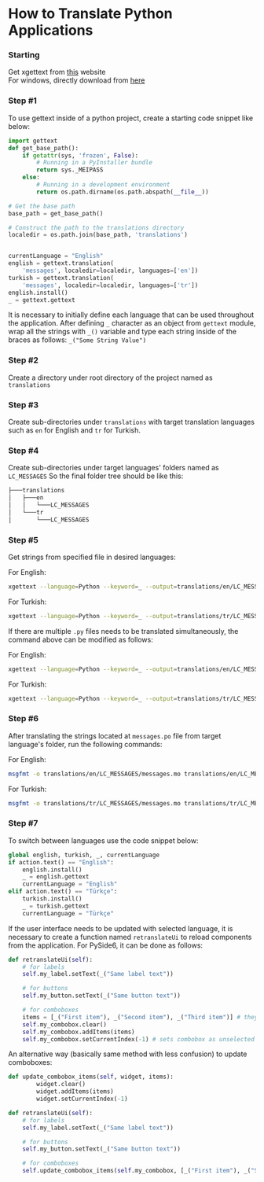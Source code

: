 # How to Translate Python Applications
### Starting 
Get xgettext from [this](https://www.gnu.org/software/gettext/) website<br>
For windows, directly download from [here](https://mlocati.github.io/articles/gettext-iconv-windows.html)

### Step #1
To use gettext inside of a python project, create a starting code snippet like below:
```Python
import gettext
def get_base_path():
    if getattr(sys, 'frozen', False):
        # Running in a PyInstaller bundle
        return sys._MEIPASS
    else:
        # Running in a development environment
        return os.path.dirname(os.path.abspath(__file__))

# Get the base path
base_path = get_base_path()

# Construct the path to the translations directory
localedir = os.path.join(base_path, 'translations')


currentLanguage = "English"
english = gettext.translation(
    'messages', localedir=localedir, languages=['en'])
turkish = gettext.translation(
    'messages', localedir=localedir, languages=['tr'])
english.install()
_ = gettext.gettext
```
It is necessary to initially define each language that can be used throughout the application.
After defining ```_``` character as an object from ```gettext``` module, wrap all the strings with ```_()``` variable and type each string inside of the braces as follows: 
```_("Some String Value")```
### Step #2
Create a directory under root directory of the project named as ```translations```
### Step #3
Create sub-directories under ```translations``` with target translation languages such as ```en``` for English and ```tr``` for Turkish.
### Step #4
Create sub-directories under target languages' folders named as ```LC_MESSAGES```
So the final folder tree should be like this:
```bash
├───translations
│   ├───en
│   │   └───LC_MESSAGES
│   └───tr
│       └───LC_MESSAGES
```
### Step #5
Get strings from specified file in desired languages:

For English:
```bash
xgettext --language=Python --keyword=_ --output=translations/en/LC_MESSAGES/messages.po <Your-File-Name>.py
```

For Turkish:
```bash
xgettext --language=Python --keyword=_ --output=translations/tr/LC_MESSAGES/messages.po <Your-File-Name>.py
```

If there are multiple ```.py``` files needs to be translated simultaneously, the command above can be modified as follows:

For English:
```bash
xgettext --language=Python --keyword=_ --output=translations/en/LC_MESSAGES/messages.po <file_1>.py <file_2>.py
```

For Turkish:
```bash
xgettext --language=Python --keyword=_ --output=translations/tr/LC_MESSAGES/messages.po <file_1>.py <file_2>.py
```

### Step #6
After translating the strings located at ```messages.po``` file from target language's folder, run the following commands:

For English:
```bash
msgfmt -o translations/en/LC_MESSAGES/messages.mo translations/en/LC_MESSAGES/messages.po
```

For Turkish:
```bash
msgfmt -o translations/tr/LC_MESSAGES/messages.mo translations/tr/LC_MESSAGES/messages.po
```

### Step #7
To switch between languages use the code snippet below:
```python
global english, turkish, _, currentLanguage
if action.text() == "English":
    english.install()
    _ = english.gettext
    currentLanguage = "English"
elif action.text() == "Türkçe":
    turkish.install()
    _ = turkish.gettext
    currentLanguage = "Türkçe"
```
If the user interface needs to be updated with selected language, it is necessary to create a function named ```retranslateUi``` to reload components from the application. For PySide6, it can be done as follows:
```python
def retranslateUi(self):
    # for labels
    self.my_label.setText(_("Same label text"))

    # for buttons
    self.my_button.setText(_("Same button text"))

    # for comboboxes
    items = [_("First item"), _("Second item"), _("Third item")] # they are orignally written same as before
    self.my_combobox.clear()
    self.my_combobox.addItems(items)
    self.my_combobox.setCurrentIndex(-1) # sets combobox as unselected when the ui is loaded

```
An alternative way (basically same method with less confusion) to update comboboxes:
```python
def update_combobox_items(self, widget, items):
        widget.clear()
        widget.addItems(items)
        widget.setCurrentIndex(-1)

def retranslateUi(self):
    # for labels
    self.my_label.setText(_("Same label text"))

    # for buttons
    self.my_button.setText(_("Same button text"))

    # for comboboxes
    self.update_combobox_items(self.my_combobox, [_("First item"), _("Second item"), _("Third item")]) # the items are orignally written same as before.
```